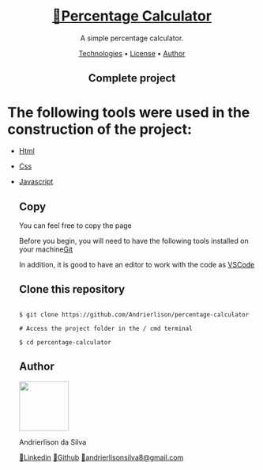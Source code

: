 <div align="center">
<h1>
<a href="https://andrierlison.github.io/percentage-calculator/">🔗Percentage Calculator</a>
</h1>

<p>A simple percentage calculator.</p>

<p>
<a href="#technologies">Technologies</a> •
<a href="https://github.com/Andrierlison/percentage-calculator/blob/master/LICENSE">License</a> •
<a href="#author">Author</a>
</p>

<h2>Complete project</h2>

</div>
<h1 id="technologies">The following tools were used in the construction of the project:</h1>

- [Html](https://developer.mozilla.org/pt-BR/docs/Web/HTML)
- [Css](https://developer.mozilla.org/pt-BR/docs/Web/CSS)
- [Javascript](https://developer.mozilla.org/pt-BR/docs/Aprender/JavaScript)

    <h2>Copy</h2>

    <p>You can feel free to copy the page</p>

    <p>Before you begin, you will need to have the following tools installed on your machine<a href="https://git-scm.com">Git</a></p>

    <p>In addition, it is good to have an editor to work with the code as <a href="https://code.visualstudio.com/">VSCode</a></p>

    <h2>Clone this repository</h2>

    ```

    $ git clone https://github.com/Andrierlison/percentage-calculator

    # Access the project folder in the / cmd terminal

    $ cd percentage-calculator

    ```

    <h2 id="author">Author</h2>

    <img 
    src="https://avatars1.githubusercontent.com/u/58059077?s=460&u=fe7710f54c3de191e906a30fd79877cecd312e9b&v=4"
    width="100px"
    />

    <p>Andrierlison da Silva</p>

    <a href="https://www.linkedin.com/in/andrierlison-da-silva-916775190/">🔗Linkedin</a>
    <a href="https://github.com/Andrierlison">🔗Github</a>
    <a href="mailto:andrierlisonsilva8@gmail.com"><i class="fas fa-envelope"></i>🔗andrierlisonsilva8@gmail.com</a>
